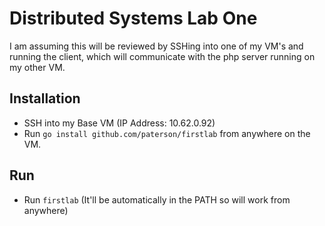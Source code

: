 # Distributed Systems Lab One

I am assuming this will be reviewed by SSHing into one of my VM's and running the client, which will communicate with the php server running on my other VM.

## Installation

  * SSH into my Base VM (IP Address: 10.62.0.92)
  * Run `go install github.com/paterson/firstlab` from anywhere on the VM.
  
## Run

  * Run `firstlab` (It'll be automatically in the PATH so will work from anywhere)
  
  

